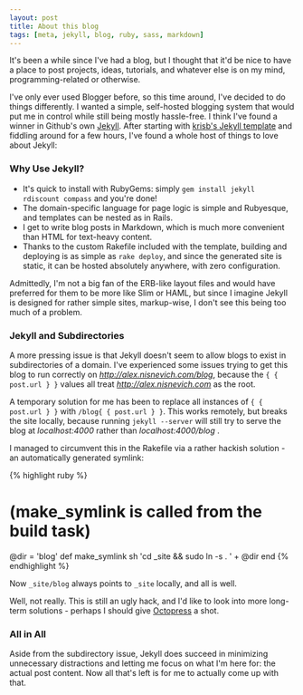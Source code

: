 ```yaml
---
layout: post
title: About this blog
tags: [meta, jekyll, blog, ruby, sass, markdown]
---
```


It's been a while since I've had a blog, but I thought that it'd be nice to have a place to post projects,
ideas, tutorials, and whatever else is on my mind, programming-related or otherwise.

I've only ever used Blogger before, so this time around, I've decided to do things differently. I wanted a
simple, self-hosted blogging system that would put me in control while still being mostly hassle-free. I think
I've found a winner in Github's own [Jekyll](https://github.com/mojombo/jekyll). After starting with
[krisb's Jekyll template](https://github.com/krisb/jekyll-template) and fiddling around for a few hours, I've
found a whole host of things to love about Jekyll:

### Why Use Jekyll?

- It's quick to install with RubyGems: simply `gem install jekyll rdiscount compass` and you're done!
- The domain-specific language for page logic is simple and Rubyesque, and templates can be nested as in Rails.
- I get to write blog posts in Markdown, which is much more convenient than HTML for text-heavy content.
- Thanks to the custom Rakefile included with the template, building and deploying is as simple as `rake deploy`,
  and since the generated site is static, it can be hosted absolutely anywhere, with zero configuration.

Admittedly, I'm not a big fan of the ERB-like layout files and would have preferred for them to be more like
Slim or HAML, but since I imagine Jekyll is designed for rather simple sites, markup-wise, I don't see this
being too much of a problem.

### Jekyll and Subdirectories

A more pressing issue is that Jekyll doesn't seem to allow blogs to exist in subdirectories of a domain. I've
experienced some issues trying to get this blog to run correctly on
_http://alex.nisnevich.com/blog_, because the `{ { post.url } }` values all treat
_http://alex.nisnevich.com_ as the root.

A temporary solution for me has been to replace all instances of `{ { post.url } }` with `/blog{ { post.url } }`.
This works remotely, but breaks the site locally, because running `jekyll --server` will still try to serve the
blog at _localhost:4000_ rather than _localhost:4000/blog_ .

I managed to circumvent this in the Rakefile via a rather hackish solution - an automatically generated symlink:

{% highlight ruby %}
# (make_symlink is called from the build task)
@dir = 'blog'
def make_symlink
  sh 'cd _site && sudo ln -s . ' + @dir
end
{% endhighlight %}

Now `_site/blog` always points to `_site` locally, and all is well.

Well, not really. This is still an ugly hack, and I'd like to look into more long-term solutions - perhaps I should give
[Octopress](http://octopress.org/) a shot.

### All in All

Aside from the subdirectory issue, Jekyll does succeed in minimizing unnecessary distractions and letting me focus
on what I'm here for: the actual post content. Now all that's left is for me to actually come up with that.

